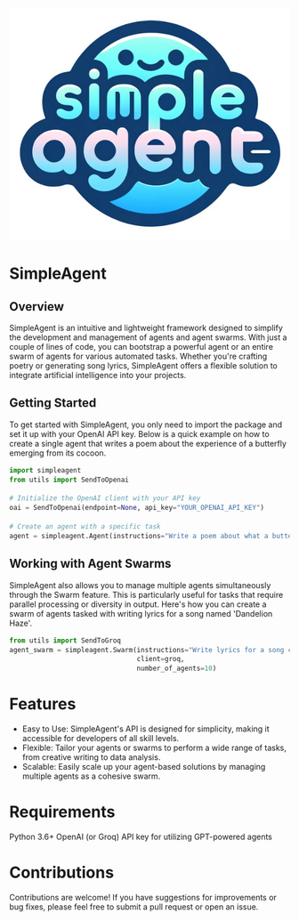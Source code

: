 ![Screenshot of the logo for SimpleAgent.](https://github.com/Tylersuard/simpleagent/blob/main/SimpleAgent%20logo2%20crop.png)
# SimpleAgent

## Overview

SimpleAgent is an intuitive and lightweight framework designed to simplify the development and management of agents and agent swarms. With just a couple of lines of code, you can bootstrap a powerful agent or an entire swarm of agents for various automated tasks. Whether you're crafting poetry or generating song lyrics, SimpleAgent offers a flexible solution to integrate artificial intelligence into your projects.

## Getting Started

To get started with SimpleAgent, you only need to import the package and set it up with your OpenAI API key. Below is a quick example on how to create a single agent that writes a poem about the experience of a butterfly emerging from its cocoon.

```python
import simpleagent
from utils import SendToOpenai

# Initialize the OpenAI client with your API key
oai = SendToOpenai(endpoint=None, api_key="YOUR_OPENAI_API_KEY")

# Create an agent with a specific task
agent = simpleagent.Agent(instructions="Write a poem about what a butterfly feels emerging from its cocoon.", client=oai)
```

## Working with Agent Swarms

SimpleAgent also allows you to manage multiple agents simultaneously through the Swarm feature. This is particularly useful for tasks that require parallel processing or diversity in output. Here's how you can create a swarm of agents tasked with writing lyrics for a song named 'Dandelion Haze'.

```python
from utils import SendToGroq
agent_swarm = simpleagent.Swarm(instructions="Write lyrics for a song called 'Dandelion Haze'.", 
                                client=groq, 
                                number_of_agents=10)
```

# Features
- Easy to Use: SimpleAgent's API is designed for simplicity, making it accessible for developers of all skill levels.
- Flexible: Tailor your agents or swarms to perform a wide range of tasks, from creative writing to data analysis.
- Scalable: Easily scale up your agent-based solutions by managing multiple agents as a cohesive swarm.

# Requirements
Python 3.6+
OpenAI (or Groq) API key for utilizing GPT-powered agents

# Contributions
Contributions are welcome! If you have suggestions for improvements or bug fixes, please feel free to submit a pull request or open an issue.
